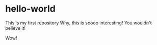 # hello-world
This is my first repository
Why, this is soooo interesting!
You wouldn't believe it!

Wow!
